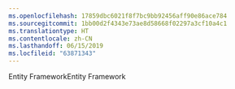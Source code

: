 ```yaml
---
ms.openlocfilehash: 17859dbc6021f8f7bc9bb92456aff90e86ace784
ms.sourcegitcommit: 1bb00d2f4343e73ae8d58668f02297a3cf10a4c1
ms.translationtype: HT
ms.contentlocale: zh-CN
ms.lasthandoff: 06/15/2019
ms.locfileid: "63871343"
---
```

<span data-ttu-id="a30d6-101">Entity Framework</span><span class="sxs-lookup"><span data-stu-id="a30d6-101">Entity Framework</span></span>